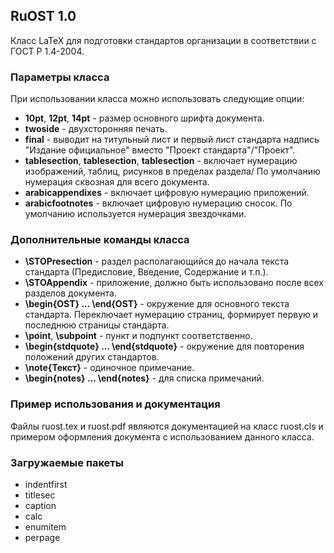 ## RuOST 1.0

Класс LaTeX для подготовки стандартов организации в соответствии с ГОСТ Р 1.4-2004.

### Параметры класса

При использовании класса можно использовать следующие опции:

* **10pt**, **12pt**, **14pt** - размер основного шрифта документа.
* **twoside** - двухсторонняя печать.
* **final** - выводит на титульный лист и первый лист стандарта надпись "Издание официальное" вместо "Проект стандарта"/"Проект".
* **tablesection**, **tablesection**, **tablesection** - включает нумерацию изображений, таблиц, рисунков в пределах раздела/ По умолчанию нумерация сквозная для всего документа.
* **arabicappendixes** - включает цифровую нумерацию приложений.
* **arabicfootnotes** - включает цифровую нумерацию сносок. По умолчанию используется нумерация звездочками.

### Дополнительные команды класса

* **\STOPresection** - раздел располагающийся до начала текста стандарта (Предисловие, Введение, Содержание и т.п.).
* **\STOAppendix** - приложение, должно быть использовано после всех разделов документа.
* **\begin{OST} ... \end{OST}** - окружение для основного текста стандарта. Переключает нумерацию страниц, формирует первую и последнюю страницы стандарта.
* **\point**, **\subpoint** - пункт и подпункт соответственно.
* **\begin{stdquote} ... \end{stdquote}** - окружение для повторения положений других стандартов.
* **\note{Текст}** - одиночное примечание.
* **\begin{notes} ... \end{notes}** - для списка примечаний.

### Пример использования и документация

Файлы ruost.tex и ruost.pdf являются документацией на класс ruost.cls и примером оформления документа с использованием данного класса.

### Загружаемые пакеты

* indentfirst
* titlesec
* caption
* calc
* enumitem
* perpage